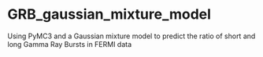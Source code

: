 # GRB_gaussian_mixture_model
Using PyMC3 and a Gaussian mixture model to predict the ratio of short and long Gamma Ray Bursts in FERMI data
